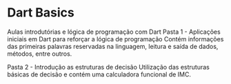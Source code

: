 # Dart Basics
Aulas introdutórias e lógica de programação com Dart
Pasta 1 - Aplicações iniciais em Dart para reforçar a lógica de programação
Contém informações das primeiras palavras reservadas na linguagem, leitura e saída de dados, métodos, entre outros.

Pasta 2 - Introdução as estruturas de decisão
Utilização das estruturas básicas de decisão e contém uma calculadora funcional de IMC.
